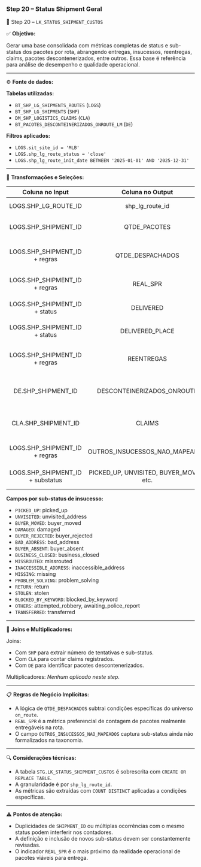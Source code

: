 ### Step 20 – Status Shipment Geral

🔹 Step 20 – `LK_STATUS_SHIPMENT_CUSTOS`

✅ **Objetivo:**

Gerar uma base consolidada com métricas completas de status e sub-status dos pacotes por rota, abrangendo entregas, insucessos, reentregas, claims, pacotes descontenerizados, entre outros. Essa base é referência para análise de desempenho e qualidade operacional.

---

⚙️ **Fonte de dados:**

**Tabelas utilizadas:**
- `BT_SHP_LG_SHIPMENTS_ROUTES` (`LOGS`)
- `BT_SHP_LG_SHIPMENTS` (`SHP`)
- `DM_SHP_LOGISTICS_CLAIMS` (`CLA`)
- `BT_PACOTES_DESCONTEINERIZADOS_ONROUTE_LM` (`DE`)

**Filtros aplicados:**
- `LOGS.sit_site_id = 'MLB'`
- `LOGS.shp_lg_route_status = 'close'`
- `LOGS.shp_lg_route_init_date BETWEEN '2025-01-01' AND '2025-12-31'`

---

📐 **Transformações e Seleções:**

| **Coluna no Input**           | **Coluna no Output**      | **Descrição**                                                                 |
| :---------------------------: | :----------------------: | :--------------------------------------------------------------------------- |
| LOGS.SHP_LG_ROUTE_ID          | shp_lg_route_id          | Identificador da rota                                                         |
| LOGS.SHP_SHIPMENT_ID          | QTDE_PACOTES             | Total de pacotes únicos por rota                                              |
| LOGS.SHP_SHIPMENT_ID + regras | QTDE_DESPACHADOS         | Pacotes em rota (com ajustes de subtração de exceções)                        |
| LOGS.SHP_SHIPMENT_ID + regras | REAL_SPR                 | Pacotes viáveis para entrega real                                             |
| LOGS.SHP_SHIPMENT_ID + status | DELIVERED                | Entregues com status `delivered`                                              |
| LOGS.SHP_SHIPMENT_ID + status | DELIVERED_PLACE          | Entregues com status `delivered_place`                                        |
| LOGS.SHP_SHIPMENT_ID + regras | REENTREGAS               | Pacotes com mais de uma tentativa de entrega                                  |
| DE.SHP_SHIPMENT_ID            | DESCONTEINERIZADOS_ONROUTE| Pacotes retirados de contêiner e em rota                                      |
| CLA.SHP_SHIPMENT_ID           | CLAIMS                   | Pacotes com ocorrência registrada como claim                                  |
| LOGS.SHP_SHIPMENT_ID + regras | OUTROS_INSUCESSOS_NAO_MAPEADOS | Status fora dos padrões conhecidos                                   |
| LOGS.SHP_SHIPMENT_ID + substatus | PICKED_UP, UNVISITED, BUYER_MOVED, etc. | Indicadores por insucesso específico    |

**Campos por sub-status de insucesso:**
- `PICKED_UP`: picked_up
- `UNVISITED`: unvisited_address
- `BUYER_MOVED`: buyer_moved
- `DAMAGED`: damaged
- `BUYER_REJECTED`: buyer_rejected
- `BAD_ADDRESS`: bad_address
- `BUYER_ABSENT`: buyer_absent
- `BUSINESS_CLOSED`: business_closed
- `MISSROUTED`: missrouted
- `INACCESSIBLE_ADDRESS`: inaccessible_address
- `MISSING`: missing
- `PROBLEM_SOLVING`: problem_solving
- `RETURN`: return
- `STOLEN`: stolen
- `BLOCKED_BY_KEYWORD`: blocked_by_keyword
- `OTHERS`: attempted_robbery, awaiting_police_report
- `TRANSFERRED`: transferred

---

🔁 **Joins e Multiplicadores:**

Joins:
- Com `SHP` para extrair número de tentativas e sub-status.
- Com `CLA` para contar claims registrados.
- Com `DE` para identificar pacotes descontenerizados.

Multiplicadores: *Nenhum aplicado neste step.*

---

📋 **Regras de Negócio Implícitas:**

- A lógica de `QTDE_DESPACHADOS` subtrai condições específicas do universo `on_route`.
- `REAL_SPR` é a métrica preferencial de contagem de pacotes realmente entregáveis na rota.
- O campo `OUTROS_INSUCESSOS_NAO_MAPEADOS` captura sub-status ainda não formalizados na taxonomia.

---

🔍 **Considerações técnicas:**

- A tabela `STG.LK_STATUS_SHIPMENT_CUSTOS` é sobrescrita com `CREATE OR REPLACE TABLE`.
- A granularidade é por `shp_lg_route_id`.
- As métricas são extraídas com `COUNT DISTINCT` aplicadas a condições específicas.

---

⚠️ **Pontos de atenção:**

- Duplicidades de `SHIPMENT_ID` ou múltiplas ocorrências com o mesmo status podem interferir nos contadores.
- A definição e inclusão de novos sub-status devem ser constantemente revisadas.
- O indicador `REAL_SPR` é o mais próximo da realidade operacional de pacotes viáveis para entrega.
